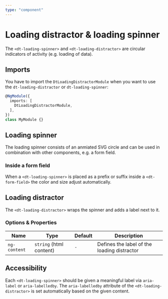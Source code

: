```yaml
---
type: "component"
---
```


# Loading distractor & loading spinner

The `<dt-loading-spinner>` and `<dt-loading-distractor>` are circular indicators of activity (e.g. loading of data).

## Imports

You have to import the `DtLoadingDistractorModule` when you want to use the `dt-loading-distractor` or `dt-loading-spinner`:

```typescript
@NgModule({
  imports: [
    DtLoadingDistractorModule,
  ],
})
class MyModule {}
```

## Loading spinner

The loading spinner consists of an anmiated SVG circle and can be used in combination with other components, e.g. a form field.

<docs-source-example example="SpinnerLoadingDistractorExampleComponent"></docs-source-example>

### Inside a form field

When a `<dt-loading-spinner>` is placed as a prefix or suffix inside a `<dt-form-field>` the color and size adjust automatically.

<docs-source-example example="InputLoadingDistractorExampleComponent"></docs-source-example>

## Loading distractor

The `<dt-loading-distractor>` wraps the spinner and adds a label next to it.

<docs-source-example example="DefaultLoadingDistractorExampleComponent"></docs-source-example>

### Options & Properties

| Name | Type | Default | Description |
| --- | --- | --- | --- |
| `ng-content` | `string` (html content) | `-` | Defines the label of the loading distractor |

## Accessibility

Each `<dt-loading-spinner>` should be given a meaningful label via `aria-label` or `aria-labelledby`.
The `aria-labelledby` attribute of the `<dt-loading-distractor>` is set automatically based on the given content.
